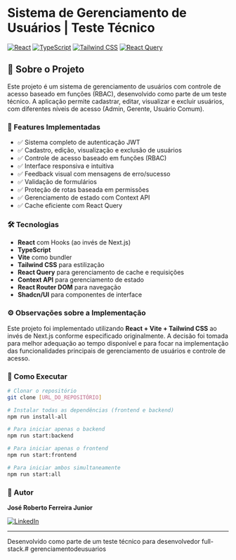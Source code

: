 
# Sistema de Gerenciamento de Usuários | Teste Técnico

[![React](https://img.shields.io/badge/React-18.3.1-blue)](https://reactjs.org/)
[![TypeScript](https://img.shields.io/badge/TypeScript-Latest-blue)](https://www.typescriptlang.org/)
[![Tailwind CSS](https://img.shields.io/badge/Tailwind_CSS-Latest-38B2AC)](https://tailwindcss.com/)
[![React Query](https://img.shields.io/badge/React_Query-Latest-ff4154)](https://tanstack.com/query/latest)

## 📌 Sobre o Projeto

Este projeto é um sistema de gerenciamento de usuários com controle de acesso baseado em funções (RBAC), desenvolvido como parte de um teste técnico. A aplicação permite cadastrar, editar, visualizar e excluir usuários, com diferentes níveis de acesso (Admin, Gerente, Usuário Comum).

### 🚀 Features Implementadas

- ✅ Sistema completo de autenticação JWT
- ✅ Cadastro, edição, visualização e exclusão de usuários
- ✅ Controle de acesso baseado em funções (RBAC)
- ✅ Interface responsiva e intuitiva
- ✅ Feedback visual com mensagens de erro/sucesso
- ✅ Validação de formulários
- ✅ Proteção de rotas baseada em permissões
- ✅ Gerenciamento de estado com Context API
- ✅ Cache eficiente com React Query

### 🛠️ Tecnologias

- **React** com Hooks (ao invés de Next.js)
- **TypeScript**
- **Vite** como bundler
- **Tailwind CSS** para estilização
- **React Query** para gerenciamento de cache e requisições
- **Context API** para gerenciamento de estado
- **React Router DOM** para navegação
- **Shadcn/UI** para componentes de interface

### ⚙️ Observações sobre a Implementação

Este projeto foi implementado utilizando **React + Vite + Tailwind CSS** ao invés de Next.js conforme especificado originalmente. A decisão foi tomada para melhor adequação ao tempo disponível e para focar na implementação das funcionalidades principais de gerenciamento de usuários e controle de acesso.

### 🚀 Como Executar

```bash
# Clonar o repositório
git clone [URL_DO_REPOSITÓRIO]

# Instalar todas as dependências (frontend e backend)
npm run install-all

# Para iniciar apenas o backend
npm run start:backend

# Para iniciar apenas o frontend
npm run start:frontend

# Para iniciar ambos simultaneamente
npm run start:all
```

### 👤 Autor

**José Roberto Ferreira Junior**

[![LinkedIn](https://img.shields.io/badge/LinkedIn-0077B5?style=for-the-badge&logo=linkedin&logoColor=white)](https://www.linkedin.com/in/jos%C3%A9-roberto-dev/)

---

Desenvolvido como parte de um teste técnico para desenvolvedor full-stack.#   g e r e n c i a m e n t o d e u s u a r i o s  
 